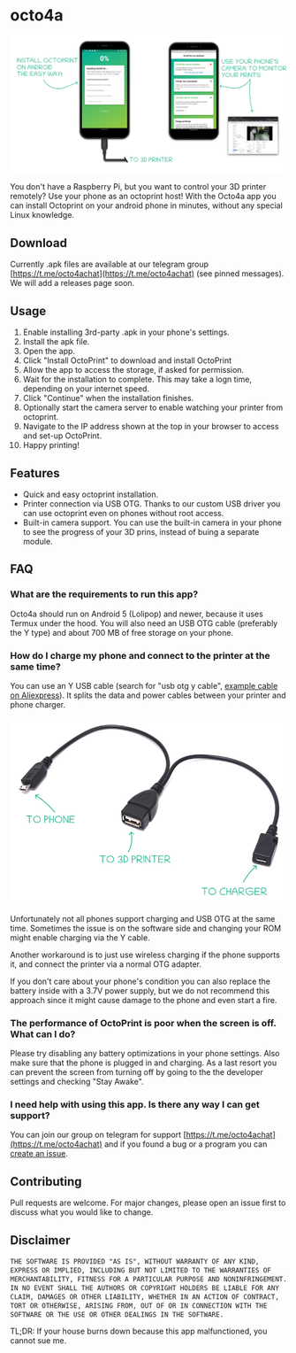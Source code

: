 # octo4a

![A banner visually expaining how the app works](.github/readme-banner.png)

You don't have a Raspberry Pi, but you want to control your 3D printer remotely? Use your phone as an octoprint host! With the Octo4a app you can install Octoprint on your android phone in minutes, without any special Linux knowledge.

## Download

Currently .apk files are available at our telegram group [https://t.me/octo4achat](https://t.me/octo4achat) (see pinned messages). We will add a releases page soon.

## Usage

1. Enable installing 3rd-party .apk in your phone's settings.
2. Install the apk file.
3. Open the app.
4. Click "Install OctoPrint" to download and install OctoPrint
5. Allow the app to access the storage, if asked for permission.
6. Wait for the installation to complete. This may take a logn time, depending on your internet speed.
7. Click "Continue" when the installation finishes.
8. Optionally start the camera server to enable watching your printer from octoprint. 
9. Navigate to the IP address shown at the top in your browser to access and set-up OctoPrint.
10. Happy printing!

## Features

- Quick and easy octoprint installation.
- Printer connection via USB OTG. Thanks to our custom USB driver you can use octoprint even on phones without root access.
- Built-in camera support. You can use the built-in camera in your phone to see the progress of your 3D prins, instead of buing a separate module.

## FAQ

### What are the requirements to run this app?

Octo4a should run on Android 5 (Lolipop) and newer, because it uses Termux under the hood. You will also need an USB OTG cable (preferably the Y type) and about 700 MB of free storage on your phone.

### How do I charge my phone and connect to the printer at the same time?

You can use an Y USB cable (search for "usb otg y cable", [example cable on Aliexpress](https://pl.aliexpress.com/item/4000478500211.html)). It splits the data and power cables between your printer and phone charger.

![An image showing an USB Y cable](.github/OTG-connection.png)

Unfortunately not all phones support charging and USB OTG at the same time. Sometimes the issue is on the software side and changing your ROM might enable charging via the Y cable.

Another workaround is to just use wireless charging if the phone supports it, and connect the printer via a normal OTG adapter.

If you don't care about your phone's condition you can also replace the battery inside with a 3.7V power supply, but we do not recommend this approach since it might cause damage to the phone and even start a fire.

### The performance of OctoPrint is poor when the screen is off. What can I do?

Please try disabling any battery optimizations in your phone settings. Also make sure that the phone is plugged in and charging. As a last resort you can prevent the screen from turning off by going to the the developer settings and checking "Stay Awake".

### I need help with using this app. Is there any way I can get support?

You can join our group on telegram for support [https://t.me/octo4achat](https://t.me/octo4achat) and if you found a bug or a program you can [create an issue](https://github.com/feelfreelinux/octo4a/issues/new).


## Contributing

Pull requests are welcome. For major changes, please open an issue first to discuss what you would like to change.


## Disclaimer

```
THE SOFTWARE IS PROVIDED "AS IS", WITHOUT WARRANTY OF ANY KIND, EXPRESS OR IMPLIED, INCLUDING BUT NOT LIMITED TO THE WARRANTIES OF MERCHANTABILITY, FITNESS FOR A PARTICULAR PURPOSE AND NONINFRINGEMENT. IN NO EVENT SHALL THE AUTHORS OR COPYRIGHT HOLDERS BE LIABLE FOR ANY CLAIM, DAMAGES OR OTHER LIABILITY, WHETHER IN AN ACTION OF CONTRACT, TORT OR OTHERWISE, ARISING FROM, OUT OF OR IN CONNECTION WITH THE SOFTWARE OR THE USE OR OTHER DEALINGS IN THE SOFTWARE.
```

TL;DR: If your house burns down because this app malfunctioned, you cannot sue me.
